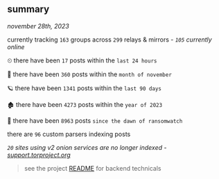 
## summary
_november 28th, 2023_

currently tracking `163` groups across `299` relays & mirrors - _`105` currently online_

⏲ there have been `17` posts within the `last 24 hours`

🦈 there have been `360` posts within the `month of november`

🪐 there have been `1341` posts within the `last 90 days`

🏚 there have been `4273` posts within the `year of 2023`

🦕 there have been `8963` posts `since the dawn of ransomwatch`

there are `96` custom parsers indexing posts

_`20` sites using v2 onion services are no longer indexed - [support.torproject.org](https://support.torproject.org/onionservices/v2-deprecation/)_

> see the project [README](https://github.com/joshhighet/ransomwatch#ransomwatch--) for backend technicals
